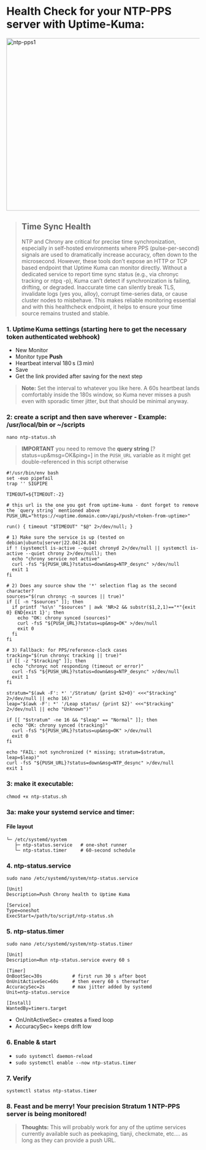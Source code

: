 # Health Check for your NTP-PPS server with Uptime-Kuma:
<img width="1356" height="450" alt="ntp-pps1" src="https://github.com/user-attachments/assets/be822f8b-2cc0-4df7-921c-6d9c6273d801" />


> ## Time Sync Health
> NTP and Chrony are critical for precise time synchronization, especially in self-hosted environments where PPS (pulse-per-second) signals are used to dramatically increase accuracy, often down to the microsecond. However, these tools don’t expose an HTTP or TCP based endpoint that Uptime Kuma can monitor directly. Without a dedicated service to report time sync status (e.g., via chronyc tracking or ntpq -p), Kuma can’t detect if synchronization is failing, drifting, or degraded. Inaccurate time can silently break TLS, invalidate logs (yes you, alloy), corrupt time-series data, or cause cluster nodes to misbehave.  This makes reliable monitoring essential and with this healthcheck endpoint, it helps to ensure your time source remains trusted and stable.

### 1. Uptime Kuma settings (starting here to get the necessary token authenticated webhook)
- New Monitor
- Monitor type **Push**
- Heartbeat interval 180 s (3 min)
- Save
- Get the link provided after saving for the next step

> **Note:**  Set the interval to whatever you like here. A 60s heartbeat lands comfortably inside the 180s window, so Kuma never misses a push even with sporadic timer jitter, but that should be minimal anyway.

### 2: create a script and then save wherever - Example: /usr/local/bin or ~/scripts 
`nano ntp-status.sh`

> **IMPORTANT** you need to remove the **query string** [?status=up&msg=OK&ping=] in the `PUSH_URL` variable as it might get double-referenced in this script otherwise
````
#!/usr/bin/env bash
set -euo pipefail
trap '' SIGPIPE

TIMEOUT=${TIMEOUT:-2}

# this url is the one you got from uptime-kuma - dont forget to remove the `query string` mentioned above
PUSH_URL="https://<uptime.domain.com>/api/push/<token-from-uptime>"

run() { timeout "$TIMEOUT" "$@" 2>/dev/null; }

# 1) Make sure the service is up (tested on debian|ubuntu|server|22.04|24.04)
if ! (systemctl is-active --quiet chronyd 2>/dev/null || systemctl is-active --quiet chrony 2>/dev/null); then
  echo "chrony service not active"
  curl -fsS "${PUSH_URL}?status=down&msg=NTP_desync" >/dev/null
  exit 1
fi

# 2) Does any source show the '*' selection flag as the second character?
sources="$(run chronyc -n sources || true)"
if [[ -n "$sources" ]]; then
  if printf '%s\n' "$sources" | awk 'NR>2 && substr($1,2,1)=="*"{exit 0} END{exit 1}'; then
    echo "OK: chrony synced (sources)"
    curl -fsS "${PUSH_URL}?status=up&msg=OK" >/dev/null
    exit 0
  fi
fi

# 3) Fallback: for PPS/reference-clock cases
tracking="$(run chronyc tracking || true)"
if [[ -z "$tracking" ]]; then
  echo "chronyc not responding (timeout or error)"
  curl -fsS "${PUSH_URL}?status=down&msg=NTP_desync" >/dev/null
  exit 1
fi

stratum="$(awk -F': *' '/Stratum/ {print $2+0}' <<<"$tracking" 2>/dev/null || echo 16)"
leap="$(awk -F': *' '/Leap status/ {print $2}' <<<"$tracking" 2>/dev/null || echo "Unknown")"

if [[ "$stratum" -ne 16 && "$leap" == "Normal" ]]; then
  echo "OK: chrony synced (tracking)"
  curl -fsS "${PUSH_URL}?status=up&msg=OK" >/dev/null
  exit 0
fi

echo "FAIL: not synchronized (* missing; stratum=$stratum, leap=$leap)"
curl -fsS "${PUSH_URL}?status=down&msg=NTP_desync" >/dev/null
exit 1
`````

### 3: make it executable:
`chmod +x ntp-status.sh`

### 3a: make your systemd service and timer:

#### File layout
```
└─ /etc/systemd/system
   ├─ ntp-status.service   # one‑shot runner
   └─ ntp-status.timer     # 60‑second schedule
```
### 4. ntp-status.service
`sudo nano /etc/systemd/system/ntp-status.service`
````
[Unit]
Description=Push Chrony health to Uptime Kuma

[Service]
Type=oneshot
ExecStart=/path/to/script/ntp-status.sh
````

### 5. ntp-status.timer
`sudo nano /etc/systemd/system/ntp-status.timer`

```
[Unit]
Description=Run ntp‑status.service every 60 s

[Timer]
OnBootSec=30s           # first run 30 s after boot
OnUnitActiveSec=60s     # then every 60 s thereafter
AccuracySec=2s          # max jitter added by systemd
Unit=ntp-status.service

[Install]
WantedBy=timers.target
```

- OnUnitActiveSec= creates a fixed loop 
- AccuracySec= keeps drift low 

### 6. Enable & start
- `sudo systemctl daemon-reload`
- `sudo systemctl enable --now ntp-status.timer`

### 7. Verify
`systemctl status ntp-status.timer`


### 8. Feast and be merry! Your precision Stratum 1 NTP-PPS server is being monitored!

> **Thoughts:**
> This will probably work for any of the uptime services currently available such as peekaping, tianji, checkmate, etc....  as long as they can provide a push URL.

